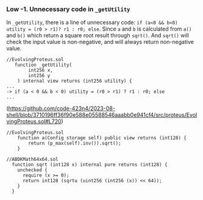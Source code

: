 ### Low -1. Unnecessary code in `_getUtility`
In `_getUtility`, there is a line of unnecessary code: `if (a<0 && b<0) utility = (r0 > r1)? r1 : r0; else`. Since `a` and `b` is calculated from `a()` and `b()` which return a square root result through `sqrt()`. And `sqrt()` will check the input value is non-negative, and will always return non-negative value.

```solidity
//EvolvingProteus.sol
   function _getUtility(
        int256 x,
        int256 y
    ) internal view returns (int256 utility) {
...
-> if (a < 0 && b < 0) utility = (r0 > r1) ? r1 : r0; else
...
```
(https://github.com/code-423n4/2023-08-shell/blob/3710196ff36f90e588e05588546aaabb0e941cf4/src/proteus/EvolvingProteus.sol#L720)
```solidity
//EvolvingProteus.sol
    function a(Config storage self) public view returns (int128) {
        return (p_max(self).inv()).sqrt();
    }
```
```solidity
//ABDKMath64x64.sol
  function sqrt (int128 x) internal pure returns (int128) {
    unchecked {
      require (x >= 0);
      return int128 (sqrtu (uint256 (int256 (x)) << 64));
    }
  }
```